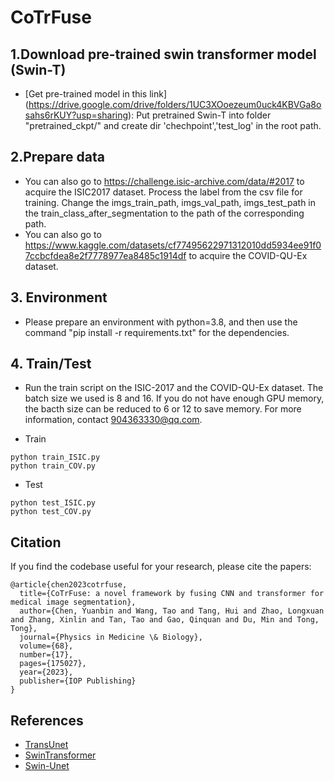 # CoTrFuse

## 1.Download pre-trained swin transformer model (Swin-T)
   * [Get pre-trained model in this link]
      (https://drive.google.com/drive/folders/1UC3XOoezeum0uck4KBVGa8osahs6rKUY?usp=sharing): Put pretrained Swin-T into folder "pretrained_ckpt/" and create dir 'chechpoint','test_log' in the root path.
## 2.Prepare data
   * You can also go to https://challenge.isic-archive.com/data/#2017 to acquire the ISIC2017 dataset. Process the label from the csv file for training. Change the imgs_train_path, imgs_val_path, imgs_test_path in the train_class_after_segmentation to the path of the corresponding path.
   * You can also go to https://www.kaggle.com/datasets/cf77495622971312010dd5934ee91f07ccbcfdea8e2f7778977ea8485c1914df to acquire the COVID-QU-Ex dataset.
## 3. Environment
   * Please prepare an environment with python=3.8, and then use the command "pip install -r requirements.txt" for the dependencies.
## 4. Train/Test
   * Run the train script on the ISIC-2017 and the COVID-QU-Ex dataset. The batch size we used is 8 and 16. If you do not have enough GPU memory, the bacth size can be reduced to 6 or 12 to save memory. For more information, contact 904363330@qq.com.
   
   * Train
   
   ```
   python train_ISIC.py
   python train_COV.py
   ```
   
   * Test
   
   ```
   python test_ISIC.py
   python test_COV.py
   ```
## Citation
If you find the codebase useful for your research, please cite the papers:
```
@article{chen2023cotrfuse,
  title={CoTrFuse: a novel framework by fusing CNN and transformer for medical image segmentation},
  author={Chen, Yuanbin and Wang, Tao and Tang, Hui and Zhao, Longxuan and Zhang, Xinlin and Tan, Tao and Gao, Qinquan and Du, Min and Tong, Tong},
  journal={Physics in Medicine \& Biology},
  volume={68},
  number={17},
  pages={175027},
  year={2023},
  publisher={IOP Publishing}
}
```
## References
   * [TransUnet](https://github.com/Beckschen/TransUNet)
   * [SwinTransformer](https://github.com/microsoft/Swin-Transformer)
   * [Swin-Unet](https://github.com/HuCaoFighting/Swin-Unet)
